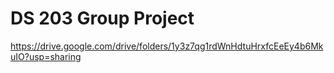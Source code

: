 # DS 203 Group Project

https://drive.google.com/drive/folders/1y3z7qg1rdWnHdtuHrxfcEeEy4b6MkuIO?usp=sharing
